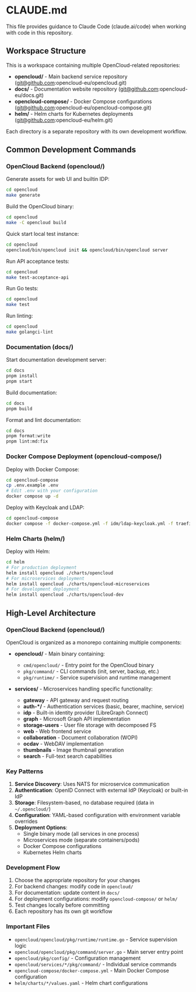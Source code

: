 # CLAUDE.md

This file provides guidance to Claude Code (claude.ai/code) when working with code in this repository.

## Workspace Structure

This is a workspace containing multiple OpenCloud-related repositories:

- **opencloud/** - Main backend service repository (git@github.com:opencloud-eu/opencloud.git)
- **docs/** - Documentation website repository (git@github.com:opencloud-eu/docs.git)
- **opencloud-compose/** - Docker Compose configurations (git@github.com:opencloud-eu/opencloud-compose.git)
- **helm/** - Helm charts for Kubernetes deployments (git@github.com:opencloud-eu/helm.git)

Each directory is a separate repository with its own development workflow.

## Common Development Commands

### OpenCloud Backend (opencloud/)

Generate assets for web UI and builtin IDP:
```bash
cd opencloud
make generate
```

Build the OpenCloud binary:
```bash
cd opencloud
make -C opencloud build
```

Quick start local test instance:
```bash
cd opencloud
opencloud/bin/opencloud init && opencloud/bin/opencloud server
```

Run API acceptance tests:
```bash
cd opencloud
make test-acceptance-api
```

Run Go tests:
```bash
cd opencloud
make test
```

Run linting:
```bash
cd opencloud
make golangci-lint
```

### Documentation (docs/)

Start documentation development server:
```bash
cd docs
pnpm install
pnpm start
```

Build documentation:
```bash
cd docs
pnpm build
```

Format and lint documentation:
```bash
cd docs
pnpm format:write
pnpm lint:md:fix
```

### Docker Compose Deployment (opencloud-compose/)

Deploy with Docker Compose:
```bash
cd opencloud-compose
cp .env.example .env
# Edit .env with your configuration
docker compose up -d
```

Deploy with Keycloak and LDAP:
```bash
cd opencloud-compose
docker compose -f docker-compose.yml -f idm/ldap-keycloak.yml -f traefik/opencloud.yml -f traefik/ldap-keycloak.yml up -d
```

### Helm Charts (helm/)

Deploy with Helm:
```bash
cd helm
# For production deployment
helm install opencloud ./charts/opencloud
# For microservices deployment
helm install opencloud ./charts/opencloud-microservices
# For development deployment
helm install opencloud ./charts/opencloud-dev
```

## High-Level Architecture

### OpenCloud Backend (opencloud/)
OpenCloud is organized as a monorepo containing multiple components:

- **opencloud/** - Main binary containing:
  - `cmd/opencloud/` - Entry point for the OpenCloud binary
  - `pkg/command/` - CLI commands (init, server, backup, etc.)
  - `pkg/runtime/` - Service supervision and runtime management
  
- **services/** - Microservices handling specific functionality:
  - **gateway** - API gateway and request routing
  - **auth-*/** - Authentication services (basic, bearer, machine, service)
  - **idp** - Built-in identity provider (LibreGraph Connect)
  - **graph** - Microsoft Graph API implementation
  - **storage-users** - User file storage with decomposed FS
  - **web** - Web frontend service
  - **collaboration** - Document collaboration (WOPI)
  - **ocdav** - WebDAV implementation
  - **thumbnails** - Image thumbnail generation
  - **search** - Full-text search capabilities

### Key Patterns
1. **Service Discovery**: Uses NATS for microservice communication
2. **Authentication**: OpenID Connect with external IdP (Keycloak) or built-in IdP
3. **Storage**: Filesystem-based, no database required (data in `~/.opencloud/`)
4. **Configuration**: YAML-based configuration with environment variable overrides
5. **Deployment Options**:
   - Single binary mode (all services in one process)
   - Microservices mode (separate containers/pods)
   - Docker Compose configurations
   - Kubernetes Helm charts

### Development Flow
1. Choose the appropriate repository for your changes
2. For backend changes: modify code in `opencloud/`
3. For documentation: update content in `docs/`
4. For deployment configurations: modify `opencloud-compose/` or `helm/`
5. Test changes locally before committing
6. Each repository has its own git workflow

### Important Files
- `opencloud/opencloud/pkg/runtime/runtime.go` - Service supervision logic
- `opencloud/opencloud/pkg/command/server.go` - Main server entry point
- `opencloud/pkg/config/` - Configuration management
- `opencloud/services/*/pkg/command/` - Individual service commands
- `opencloud-compose/docker-compose.yml` - Main Docker Compose configuration
- `helm/charts/*/values.yaml` - Helm chart configurations
